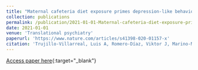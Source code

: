 ```yaml
---
title: "Maternal cafeteria diet exposure primes depression-like behavior in the offspring evoking lower brain volume related to changes in synaptic terminals and gliosis"
collection: publications
permalink: /publication/2021-01-01-Maternal-cafeteria-diet-exposure-primes-depression-like-behavior-in-the-offspring-evoking-lower-brain-volume-related-to-changes-in-synaptic-terminals-and-gliosis
date: 2021-01-01
venue: 'Translational psychiatry'
paperurl: 'https://www.nature.com/articles/s41398-020-01157-x'
citation: 'Trujillo-Villarreal, Luis A, Romero-Díaz, Viktor J, Marino-Martínez, Iván Alberto, Fuentes-Mera, Lizeth, Ponce-Camacho, Marco Antonio, <b>Devenyi, Gabriel A</b>, Mallar Chakravarty, M, Camacho-Morales, Alberto, Garza-Villarreal, Eduardo E, &quot;Maternal cafeteria diet exposure primes depression-like behavior in the offspring evoking lower brain volume related to changes in synaptic terminals and gliosis.&quot; Translational psychiatry, 2021.'
---
```

[Access paper here](https://www.nature.com/articles/s41398-020-01157-x){:target="_blank"}
